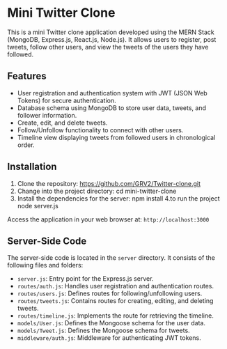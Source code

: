 # Mini Twitter Clone

This is a mini Twitter clone application developed using the MERN Stack (MongoDB, Express.js, React.js, Node.js). It allows users to register, post tweets, follow other users, and view the tweets of the users they have followed.

## Features

- User registration and authentication system with JWT (JSON Web Tokens) for secure authentication.
- Database schema using MongoDB to store user data, tweets, and follower information.
- Create, edit, and delete tweets.
- Follow/Unfollow functionality to connect with other users.
- Timeline view displaying tweets from followed users in chronological order.

## Installation

1. Clone the repository:
https://github.com/GRV2/Twitter-clone.git
2. Change into the project directory:
cd mini-twitter-clone
3. Install the dependencies for the server:
npm install
4.to run the project
node server.js

Access the application in your web browser at: `http://localhost:3000`

## Server-Side Code

The server-side code is located in the `server` directory. It consists of the following files and folders:

- `server.js`: Entry point for the Express.js server.
- `routes/auth.js`: Handles user registration and authentication routes.
- `routes/users.js`: Defines routes for following/unfollowing users.
- `routes/tweets.js`: Contains routes for creating, editing, and deleting tweets.
- `routes/timeline.js`: Implements the route for retrieving the timeline.
- `models/User.js`: Defines the Mongoose schema for the user data.
- `models/Tweet.js`: Defines the Mongoose schema for tweets.
- `middleware/auth.js`: Middleware for authenticating JWT tokens.

